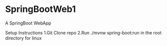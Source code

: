 # SpringBootWeb1
A SpringBoot WebApp 

Setup Instructions
1.Git Clone repo
2.Run ./mvnw spring-boot:run in the root directory for linux
